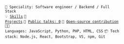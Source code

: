 <code>👷 Speciality: Software engineer / Backend / Full Stack</code><br>
<code>💡 [Skills](SKILLS.md)</code>
<code>🧻 [Projects](PROJECTS.md)</code>
<code>📢 [Public talks: 0](TALKS.md)</code>
<code>👀 [Open-source contribution](CONTRIBUTION.md)</code><br>
<code>🧑‍💻 Languages: JavaScript, Python, PHP, HTML, CSS</code>
<code>📦 Tech stack: Node.js, React, Bootstrap, VS, npm, Git </code>
